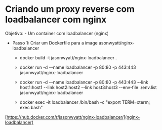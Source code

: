 # Criando um proxy reverse com loadbalancer com nginx
                 
Objetivo:
    - Um container com loadbalancer (nginx)
    
- Passo 1: Criar um Dockerfile para a image asonwyatt/nginx-loadbalancer
        
    - docker build -t jasonwyatt/nginx-loadbalancer .
    
    - docker run -d --name loadbalancer -p 80:80 -p 443:443 jasonwyatt/nginx-loadbalancer
    
    - docker run -d --name loadbalancer -p 80:80 -p 443:443 --link host1:host1 --link host2:host2 --link host3:host3 --env-file ./env.list jasonwyatt/nginx-loadbalancer
    
    - docker exec -it loadbalancer /bin/bash -c "export TERM=xterm; exec bash"
    
    
[https://hub.docker.com/r/jasonwyatt/nginx-loadbalancer/](nginx-loadbalancer)